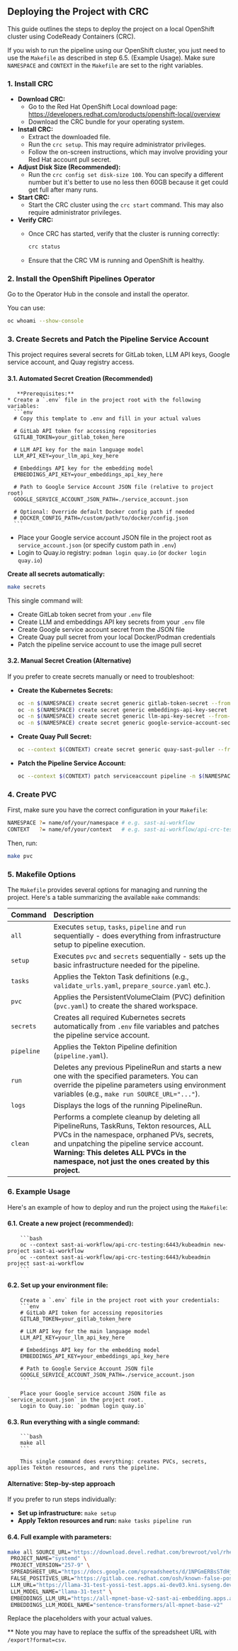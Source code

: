 ## Deploying the Project with CRC

This guide outlines the steps to deploy the project on a local OpenShift cluster using CodeReady Containers (CRC).

If you wish to run the pipeline using our OpenShift cluster, you just need to use the `Makefile` as described in step 6.5. (Example Usage). Make sure `NAMESPACE` and `CONTEXT` in the `Makefile` are set to the right variables.

### 1. Install CRC

   * **Download CRC:**
        * Go to the Red Hat OpenShift Local download page: https://developers.redhat.com/products/openshift-local/overview
        * Download the CRC bundle for your operating system.
   * **Install CRC:**
        * Extract the downloaded file.
        * Run the `crc setup`. This may require administrator privileges.
        * Follow the on-screen instructions, which may involve providing your Red Hat account pull secret.
   * **Adjust Disk Size (Recommended):**
        * Run the `crc config set disk-size 100`. You can specify a different number but it's better to use no less then 60GB because it get could get full after many runs.
   * **Start CRC:**
        * Start the CRC cluster using the `crc start` command. This may also require administrator privileges.
   * **Verify CRC:**
        * Once CRC has started, verify that the cluster is running correctly:

            ```bash
            crc status
            ```

        * Ensure that the CRC VM is running and OpenShift is healthy.

### 2. Install the OpenShift Pipelines Operator

Go to the Operator Hub in the console and install the operator.

You can use:

```bash
oc whoami --show-console
```
     

### 3. Create Secrets and Patch the Pipeline Service Account

   This project requires several secrets for GitLab token, LLM API keys, Google service account, and Quay registry access.

   #### 3.1. Automated Secret Creation (Recommended)

       **Prerequisites:**
    * Create a `.env` file in the project root with the following variables:
      ```env
      # Copy this template to .env and fill in your actual values
      
      # GitLab API token for accessing repositories
      GITLAB_TOKEN=your_gitlab_token_here
      
      # LLM API key for the main language model
      LLM_API_KEY=your_llm_api_key_here
      
      # Embeddings API key for the embedding model
      EMBEDDINGS_API_KEY=your_embeddings_api_key_here
      
      # Path to Google Service Account JSON file (relative to project root)
      GOOGLE_SERVICE_ACCOUNT_JSON_PATH=./service_account.json
      
      # Optional: Override default Docker config path if needed
      # DOCKER_CONFIG_PATH=/custom/path/to/docker/config.json
      ```
   * Place your Google service account JSON file in the project root as `service_account.json` (or specify custom path in `.env`)
   * Login to Quay.io registry: `podman login quay.io` (or `docker login quay.io`)

   **Create all secrets automatically:**
   ```bash
   make secrets
   ```

   This single command will:
   - Create GitLab token secret from your `.env` file
   - Create LLM and embeddings API key secrets from your `.env` file  
   - Create Google service account secret from the JSON file
   - Create Quay pull secret from your local Docker/Podman credentials
   - Patch the pipeline service account to use the image pull secret

   #### 3.2. Manual Secret Creation (Alternative)

   If you prefer to create secrets manually or need to troubleshoot:

   * **Create the Kubernetes Secrets:**

        ```bash
        oc -n $(NAMESPACE) create secret generic gitlab-token-secret --from-literal=gitlab_token="$(GITLAB_TOKEN)"
        oc -n $(NAMESPACE) create secret generic embeddings-api-key-secret --from-literal=api_key="$(EMBEDDINGS_API_KEY)"
        oc -n $(NAMESPACE) create secret generic llm-api-key-secret --from-literal=api_key="$(LLM_API_KEY)"
        oc -n $(NAMESPACE) create secret generic google-service-account-secret --from-file=service_account.json=/path/to/google/service/account/secret.json
        ```

   * **Create Quay Pull Secret:**

        ```bash
        oc --context $(CONTEXT) create secret generic quay-sast-puller --from-file=.dockerconfigjson=$XDG_RUNTIME_DIR/containers/auth.json --type=kubernetes.io/dockerconfigjson -n $(NAMESPACE)
        ```

   * **Patch the Pipeline Service Account:**

        ```bash
        oc --context $(CONTEXT) patch serviceaccount pipeline -n $(NAMESPACE) -p '{"imagePullSecrets": [{"name": "quay-sast-puller"}]}'
        ```

### 4. Create PVC

   First, make sure you have the correct configuration in your `Makefile`:

```bash
NAMESPACE ?= name/of/your/namespace # e.g. sast-ai-workflow
CONTEXT   ?= name/of/your/context   # e.g. sast-ai-workflow/api-crc-testing:6443/kubeadmin
```

   Then, run:

```bash
make pvc
```

### 5. Makefile Options

   The `Makefile` provides several options for managing and running the project. Here's a table summarizing the available `make` commands:

   | Command       | Description                                                                                                                                                                                                                                                                                                                                                                                                                                                                                                                                                                                                                                                                                                                                                                                   |
   | :------------ | :------------------------------------------------------------------------------------------------------------------------------------------------------------------------------------------------------------------------------------------------------------------------------------------------------------------------------------------------------------------------------------------------------------------------------------------------------------------------------------------------------------------------------------------------------------------------------------------------------------------------------------------------------------------------------------------------------------------------------------------------------------------------------------------ |
   | `all`         | Executes `setup`, `tasks`, `pipeline` and `run` sequentially - does everything from infrastructure setup to pipeline execution.                                                                                                                                                                                                                                                                                                                                                                                                                                                                                                                                                                                                                                                   |
   | `setup`       | Executes `pvc` and `secrets` sequentially - sets up the basic infrastructure needed for the pipeline.                                                                                                                                                                                                                                                                                                                                                                                                                                                                                                                                                                                                                                                                                       |
   | `tasks`       | Applies the Tekton Task definitions (e.g., `validate_urls.yaml`, `prepare_source.yaml` etc.).                                                                                                                                                                                                                                                                                                                                                                                                                                                                                                                                                                                                                                                                                                    |
   | `pvc`         | Applies the PersistentVolumeClaim (PVC) definition (`pvc.yaml`) to create the shared workspace.                                                                                                                                                                                                                                                                                                                                                                                                                                                                                                                                                                                                                                                                                              |
   | `secrets`     | Creates all required Kubernetes secrets automatically from `.env` file variables and patches the pipeline service account.                                                                                                                                                                                                                                                                                                                                                                                                                                                                                                                                                                                                                                                                   |
   | `pipeline`    | Applies the Tekton Pipeline definition (`pipeline.yaml`).                                                                                                                                                                                                                                                                                                                                                                                                                                                                                                                                                                                                                                                                                                                                   |
   | `run`         | Deletes any previous PipelineRun and starts a new one with the specified parameters. You can override the pipeline parameters using environment variables (e.g., `make run SOURCE_URL="..."`).                                                                                                                                                                                                                                                                                                                                                                                                                                                                                                                                                                                            |
   | `logs`        | Displays the logs of the running PipelineRun.                                                                                                                                                                                                                                                                                                                                                                                                                                                                                                                                                                                                                                                                                                                                              |
   | `clean`       | Performs a complete cleanup by deleting all PipelineRuns, TaskRuns, Tekton resources, ALL PVCs in the namespace, orphaned PVs, secrets, and unpatching the pipeline service account. **Warning: This deletes ALL PVCs in the namespace, not just the ones created by this project.**                                                                                                                                                                                                                                                                                                                                                                                                                                                                                                   |

### 6. Example Usage

   Here's an example of how to deploy and run the project using the `Makefile`:

   #### 6.1.  **Create a new project (recommended):**

        ```bash
        oc --context sast-ai-workflow/api-crc-testing:6443/kubeadmin new-project sast-ai-workflow
        oc --context sast-ai-workflow/api-crc-testing:6443/kubeadmin project sast-ai-workflow
        ```

   #### 6.2.  **Set up your environment file:**

        Create a `.env` file in the project root with your credentials:
        ```env
        # GitLab API token for accessing repositories
        GITLAB_TOKEN=your_gitlab_token_here
        
        # LLM API key for the main language model
        LLM_API_KEY=your_llm_api_key_here
        
        # Embeddings API key for the embedding model
        EMBEDDINGS_API_KEY=your_embeddings_api_key_here
        
        # Path to Google Service Account JSON file
        GOOGLE_SERVICE_ACCOUNT_JSON_PATH=./service_account.json
        ```

        Place your Google service account JSON file as `service_account.json` in the project root.
        Login to Quay.io: `podman login quay.io`

   #### 6.3.  **Run everything with a single command:**

        ```bash
        make all
        ```

        This single command does everything: creates PVCs, secrets, applies Tekton resources, and runs the pipeline.

   #### Alternative: Step-by-step approach

   If you prefer to run steps individually:

   * **Set up infrastructure:** `make setup`
   * **Apply Tekton resources and run:** `make tasks pipeline run`

   #### 6.4.  **Full example with parameters:**

```bash
make all SOURCE_URL="https://download.devel.redhat.com/brewroot/vol/rhel-10/packages/systemd/257/9.el10/src/systemd-257-9.el10.src.rpm" \
 PROJECT_NAME="systemd" \
 PROJECT_VERSION="257-9" \
 SPREADSHEET_URL="https://docs.google.com/spreadsheets/d/1NPGmERBsSTdHjQK2vEocQ-PvQlRGGLMds02E_RGF8vY" \
 FALSE_POSITIVES_URL="https://gitlab.cee.redhat.com/osh/known-false-positives/-/raw/master/systemd/ignore.err" \
 LLM_URL="https://llama-31-test-yossi-test.apps.ai-dev03.kni.syseng.devcluster.openshift.com/v1" \
 LLM_MODEL_NAME="llama-31-test" \
 EMBEDDINGS_LLM_URL="https://all-mpnet-base-v2-sast-ai-embedding.apps.ai-dev03.kni.syseng.devcluster.openshift.com/v1" \
 EMBEDDINGS_LLM_MODEL_NAME="sentence-transformers/all-mpnet-base-v2" 
```

Replace the placeholders with your actual values.

** Note you may have to replace the suffix of the spreadsheet URL with `/export?format=csv`.
